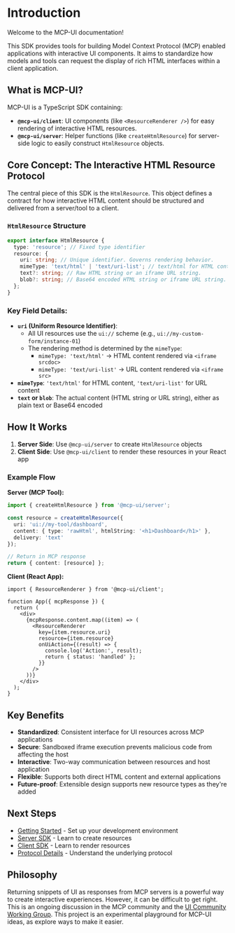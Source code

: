 # Introduction

Welcome to the MCP-UI documentation!

This SDK provides tools for building Model Context Protocol (MCP) enabled applications with interactive UI components. It aims to standardize how models and tools can request the display of rich HTML interfaces within a client application.

## What is MCP-UI?

MCP-UI is a TypeScript SDK containing:

- **`@mcp-ui/client`**: UI components (like `<ResourceRenderer />`) for easy rendering of interactive HTML resources.
- **`@mcp-ui/server`**: Helper functions (like `createHtmlResource`) for server-side logic to easily construct `HtmlResource` objects.

## Core Concept: The Interactive HTML Resource Protocol

The central piece of this SDK is the `HtmlResource`. This object defines a contract for how interactive HTML content should be structured and delivered from a server/tool to a client.

### `HtmlResource` Structure

```typescript
export interface HtmlResource {
  type: 'resource'; // Fixed type identifier
  resource: {
    uri: string; // Unique identifier. Governs rendering behavior.
    mimeType: 'text/html' | 'text/uri-list'; // text/html for HTML content, text/uri-list for URL content
    text?: string; // Raw HTML string or an iframe URL string.
    blob?: string; // Base64 encoded HTML string or iframe URL string.
  };
}
```

### Key Field Details:

- **`uri` (Uniform Resource Identifier)**:
  - All UI resources use the `ui://` scheme (e.g., `ui://my-custom-form/instance-01`)
  - The rendering method is determined by the `mimeType`:
    - `mimeType: 'text/html'` → HTML content rendered via `<iframe srcdoc>`
    - `mimeType: 'text/uri-list'` → URL content rendered via `<iframe src>`
- **`mimeType`**: `'text/html'` for HTML content, `'text/uri-list'` for URL content
- **`text` or `blob`**: The actual content (HTML string or URL string), either as plain text or Base64 encoded

## How It Works

1. **Server Side**: Use `@mcp-ui/server` to create `HtmlResource` objects
2. **Client Side**: Use `@mcp-ui/client` to render these resources in your React app

### Example Flow

**Server (MCP Tool):**
```typescript
import { createHtmlResource } from '@mcp-ui/server';

const resource = createHtmlResource({
  uri: 'ui://my-tool/dashboard',
  content: { type: 'rawHtml', htmlString: '<h1>Dashboard</h1>' },
  delivery: 'text'
});

// Return in MCP response
return { content: [resource] };
```

**Client (React App):**
```tsx
import { ResourceRenderer } from '@mcp-ui/client';

function App({ mcpResponse }) {
  return (
    <div>
      {mcpResponse.content.map((item) => (
        <ResourceRenderer
          key={item.resource.uri}
          resource={item.resource}
          onUiAction={(result) => {
            console.log('Action:', result);
            return { status: 'handled' };
          }}
        />
      ))}
    </div>
  );
}
```

## Key Benefits

- **Standardized**: Consistent interface for UI resources across MCP applications
- **Secure**: Sandboxed iframe execution prevents malicious code from affecting the host
- **Interactive**: Two-way communication between resources and host application
- **Flexible**: Supports both direct HTML content and external applications
- **Future-proof**: Extensible design supports new resource types as they're added

## Next Steps

- [Getting Started](./getting-started.md) - Set up your development environment
- [Server SDK](./server/overview.md) - Learn to create resources
- [Client SDK](./client/overview.md) - Learn to render resources
- [Protocol Details](./protocol-details.md) - Understand the underlying protocol

## Philosophy

Returning snippets of UI as responses from MCP servers is a powerful way to create interactive experiences. However, it can be difficult to get right.
This is an ongoing discussion in the MCP community and the [UI Community Working Group](https://github.com/modelcontextprotocol-community/working-groups/issues/35).
This project is an experimental playground for MCP-UI ideas, as explore ways to make it easier.